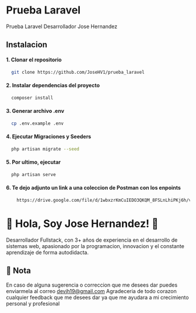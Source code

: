 
# Prueba Laravel

Prueba Laravel Desarrollador Jose Hernandez


## Instalacion

#### 1. Clonar el repositorio

```bash
  git clone https://github.com/JoseHV1/prueba_laravel
```

#### 2. Instalar dependencias del proyecto

```bash
  composer install
```

#### 3. Generar archivo .env

```bash
  cp .env.example .env
```

#### 4. Ejecutar Migraciones y Seeders

```bash
  php artisan migrate --seed
```

#### 5. Por ultimo, ejecutar 
```bash
  php artisan serve
```

#### 6. Te dejo adjunto un link a una coleccion de Postman con los enpoints
```bash
    https://drive.google.com/file/d/1wbxzrKmCuIEDO3QKQM_8FSLnLhiPKj6h/view?usp=sharing
```


# 🚀 Hola, Soy Jose Hernandez! 👋

Desarrollador Fullstack, con 3+ años de experiencia en el desarrollo de sistemas web, apasionado por la programacion, innovacion y el constante aprendizaje de forma autodidacta.

## 🔗 Nota
En caso de alguna sugerencia o correccion que me desees dar puedes enviarmela al correo devjh19@gmail.com 
Agradeceria de todo corazon cualquier feedback que me desees dar ya que me ayudara a mi crecimiento personal y profesional
